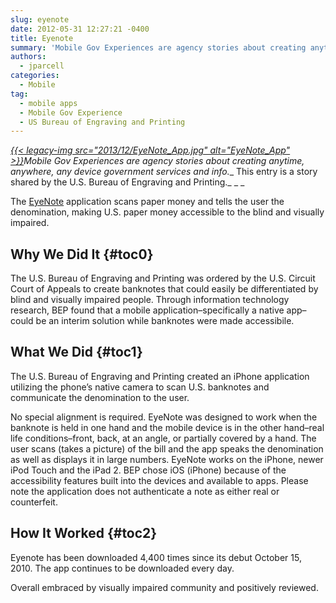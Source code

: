 ```yaml
---
slug: eyenote
date: 2012-05-31 12:27:21 -0400
title: Eyenote
summary: 'Mobile Gov Experiences are agency stories about creating anytime, anywhere, any device government services and info. This entry is a story shared by the U.S. Bureau of Engraving and Printing. The EyeNote application scans paper money and tells the user the denomination, making U.S. paper money accessible to the blind and visually'
authors:
  - jparcell
categories:
  - Mobile
tag:
  - mobile apps
  - Mobile Gov Experience
  - US Bureau of Engraving and Printing
---
```


_[{{< legacy-img src="2013/12/EyeNote\_App.jpg" alt="EyeNote\_App" >}}](https://s3.amazonaws.com/digitalgov/_legacy-img/2013/12/EyeNote_App.jpg)Mobile Gov Experiences are agency stories about creating anytime, anywhere, any device government services and info.__ This entry is a story shared by the U.S. Bureau of Engraving and Printing._ _
  _ 

The <a href="http://apps.usa.gov/eyenote/" rel="nofollow">EyeNote</a> application scans paper money and tells the user the denomination, making U.S. paper money accessible to the blind and visually impaired.

## <a name="x-Why We Did It"></a>Why We Did It {#toc0}

The U.S. Bureau of Engraving and Printing was ordered by the U.S. Circuit Court of Appeals to create banknotes that could easily be differentiated by blind and visually impaired people. Through information technology research, BEP found that a mobile application&#8211;specifically a native app&#8211; could be an interim solution while banknotes were made accessibile.

## <a name="x-What We Did"></a>What We Did {#toc1}

The U.S. Bureau of Engraving and Printing created an iPhone application utilizing the phone&#8217;s native camera to scan U.S. banknotes and communicate the denomination to the user.

No special alignment is required. EyeNote was designed to work when the banknote is held in one hand and the mobile device is in the other hand&#8211;real life conditions&#8211;front, back, at an angle, or partially covered by a hand. The user scans (takes a picture) of the bill and the app speaks the denomination as well as displays it in large numbers. EyeNote works on the iPhone, newer iPod Touch and the iPad 2. BEP chose iOS (iPhone) because of the accessibility features built into the devices and available to apps. Please note the application does not authenticate a note as either real or counterfeit.

## <a name="x-How It Worked"></a>How It Worked {#toc2}

Eyenote has been downloaded 4,400 times since its debut October 15, 2010. The app continues to be downloaded every day.
  
Overall embraced by visually impaired community and positively reviewed.